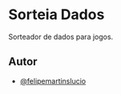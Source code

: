 # Sorteia Dados
Sorteador de dados para jogos.

## Autor
- [@felipemartinslucio](https://github.com/felipemartinslucio)
